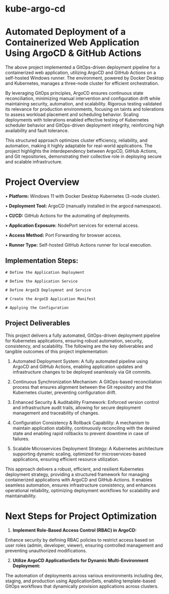 # kube-argo-cd

# Automated Deployment of a Containerized Web Application Using ArgoCD & GitHub Actions

The above project implemented a GitOps-driven deployment pipeline for a containerized web application, utilizing ArgoCD and GitHub Actions on a self-hosted Windows runner. The environment, powered by Docker Desktop and Kubernetes, manages a three-node cluster for efficient orchestration. 

By leveraging GitOps principles, ArgoCD ensures continuous state reconciliation, minimizing manual intervention and configuration drift while maintaining security, automation, and scalability. Rigorous testing validated its relevance for production environments, focusing on taints and tolerations to assess workload placement and scheduling behavior. Scaling deployments with tolerations enabled effective testing of Kubernetes scheduler behavior and GitOps-driven deployment integrity, reinforcing high availability and fault tolerance. 

This structured approach optimizes cluster efficiency, reliability, and automation, making it highly adaptable for real-world applications. The project highlights the interdependency between ArgoCD, GitHub Actions, and Git repositories, demonstrating their collective role in deploying secure and scalable infrastructure.



#  Project Overview

•	**Platform:** Windows 11 with Docker Desktop Kubernetes (3-node cluster).

•	**Deployment Tool:** ArgoCD (manually installed in the argocd namespace).

•	**CI/CD:** GitHub Actions for the automating of deployments.

•	**Application Exposure:** NodePort services for external access.

•	**Access Method:** Port Forwarding for browser access.

•	**Runner Type:** Self-hosted GitHub Actions runner for local execution.

## Implementation Steps: 

    # Define the Application Deployment

    # Define the Application Service

    # Define ArgoCD Deploymnet and Service

    # Create the ArgoCD Application Manifest

    # Applying the Configuration

## Project Deliverables 

This project delivers a fully automated, GitOps-driven deployment pipeline for Kubernetes applications, ensuring robust automation, security, consistency, and scalability. The following are the key deliverables and tangible outcomes of this project implementation:

1.	Automated Deployment System:  A fully automated pipeline using ArgoCD and GitHub Actions, enabling application updates and infrastructure changes to be deployed seamlessly via Git commits.

2.	Continuous Synchronization Mechanism: A GitOps-based reconciliation process that ensures alignment between the Git repository and the Kubernetes cluster, preventing configuration drift.

3.	Enhanced Security & Auditability Framework: Enforced version control and infrastructure audit trails, allowing for secure deployment management and traceability of changes. 

4.	Configuration Consistency & Rollback Capability: A mechanism to maintain application stability, continuously reconciling with the desired state and enabling rapid rollbacks to prevent downtime in case of failures.

5.	Scalable Microservices Deployment Strategy: A Kubernetes architecture supporting dynamic scaling, optimized for microservices-based applications, ensuring efficient resource utilization.

This approach delivers a robust, efficient, and resilient Kubernetes deployment strategy, providing a structured framework for managing containerized applications with ArgoCD and GitHub Actions. It enables seamless automation, ensures infrastructure consistency, and enhances operational reliability, optimizing deployment workflows for scalability and maintainability.


#   Next Steps for Project Optimization

1.	**Implement Role-Based Access Control (RBAC) in ArgoCD:**

Enhance security by defining RBAC policies to restrict access based on user roles (admin, developer, viewer), ensuring controlled management and preventing unauthorized modifications. 

2.	**Utilize ArgoCD ApplicationSets for Dynamic Multi-Environment Deployment:**

The automation of deployments across various environments including dev, staging, and production using ApplicationSets, enabling template-based GitOps workflows that dynamically provision applications across clusters.
